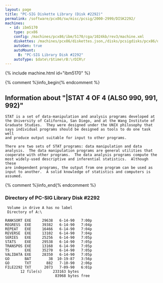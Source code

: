 ```yaml
---
layout: page
title: "PC-SIG Diskette Library (Disk #2292)"
permalink: /software/pcx86/sw/misc/pcsig/2000-2999/DISK2292/
machines:
  - id: ibm5170
    type: pcx86
    config: /machines/pcx86/ibm/5170/cga/1024kb/rev3/machine.xml
    diskettes: /machines/pcx86/diskettes.json,/disks/pcsigdisks/pcx86/diskettes.json
    autoGen: true
    autoMount:
      B: "PC-SIG Library Disk #2292"
    autoType: $date\r$time\rB:\rDIR\r
---
```


{% include machine.html id="ibm5170" %}

{% comment %}info_begin{% endcomment %}

## Information about "|STAT 4 OF 4 (ALSO 990, 991, 992)"

    STAT is a set of data-manipulation and analysis programs developed at
    the University of California, San Diego, and at the Wang Institute of
    Graduate Studies.  They were designed under the UNIX philosophy that
    says individual programs should be designed as tools to do one task well
    and produce output suitable for input to other programs.
    
    There are two sets of STAT programs: data manipulation and data
    analysis.  The data manipulation programs are general utilities that
    cooperate with other programs.  The data analysis programs compute the
    most widely-used descriptive and inferential statistics.  Although these
    are independent programs, the output from one program can be used as
    input to another.  A solid knowledge of statistics and computers is
    assumed.
{% comment %}info_end{% endcomment %}


### Directory of PC-SIG Library Disk #2292

     Volume in drive A has no label
     Directory of A:\

    RANKSORT EXE     29638   6-14-90   7:00p
    REGRESS  EXE     39382   6-14-90   7:04p
    REPEAT   EXE     16466   6-14-90   7:04p
    REVERSE  EXE     13102   6-14-90   7:04p
    SERIES   EXE     25256   6-14-90   7:05p
    STATS    EXE     29538   6-14-90   7:05p
    TRANSPOS EXE     13168   6-14-90   7:05p
    TS       EXE     35270   6-14-90   7:05p
    VALIDATA EXE     28350   6-14-90   7:05p
    GO       BAT        38  10-19-87   3:56p
    GO       TXT       882   7-10-90   2:06p
    FILE2292 TXT      2073   7-09-90   6:01p
           12 file(s)     233163 bytes
                           83968 bytes free

